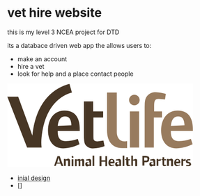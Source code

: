 # vet hire website 

this is my level 3 NCEA project for DTD

its a databace driven web app the allows users to:

- make an account
- hire a vet 
- look for help and a place contact people 

![VETLIFE logo](images/logo.svg)

- [inial design](Design.md)
- []